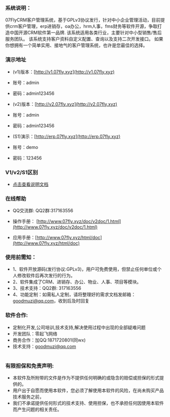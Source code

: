 ###  系统说明： 


07FlyCRM客户管理系统，基于GPLv3协议发行，针对中小企业管理活动，目前提供crm客户管理，erp进销存，oa办公，hrm人事，fms财务等软件开源，争取打造中国开源CRM软件第一品牌.
该系统适用各类行业，主要针对中小型销售/售后服务团队。
该系统支持客户资料自定义配置、查询以及支持二次开发接口。
如果你想拥有一个简单实用、接地气的客户管理系统，也许是您最佳的选择。


### 演示地址


- (v1)版本：[http://v1.07fly.xyz](http://v1.07fly.xyz)
- 账号：admin
- 密码：admin123456

- (v2)版本：[http://v2.07fly.xyz](http://v2.07fly.xyz)
- 账号：admin
- 密码：admin123456

- (S1)演示：[http://erp.07fly.xyz](http://erp.07fly.xyz)
- 账号：demo
- 密码：123456


### V1/v2/S1区别

- [点击查看说明文档](https://gitee.com/07fly/FLY-CRM/wikis/v1%20v2%20s1%E5%8C%BA%E5%88%AB)


### 在线帮助


-  QQ交流群: QQ2群:317163556

-  操作手册： [http://www.07fly.xyz/doc/v2doc/1.html](http://www.07fly.xyz/doc/v2doc/1.html)

-  应用手册：[http://www.07fly.xyz/html/doc](http://www.07fly.xyz/html/doc)



### 使用前需知：



- 1、软件开放源码(发行协议:GPLv3)，用户可免费使用，但禁止任何单位或个人修改软件后再次发行的行为。
- 2、软件集成了CRM、进销存、办公、物业、人事、项目等模块。
- 3、技术支持：QQ2群: 317163556
- 4、功能定制：如需私人定制，请将整理好的需求文档发邮箱：goodmuzi@qq.com，收到后及时回复




### 软件合作:


- 定制化开发,公司培训,技术支持,解决使用过程中出现的全部疑难问题
- 开发团队：零起飞网络
- 商务合作：加QQ:1871720801(同wx)
- 技术支持：goodmuzi@qq.com

#

### 有限担保和免责声明:


- 本软件及所附带的文件是作为不提供任何明确的或隐含的赔偿或担保的形式提供的。
- 用户出于自愿而使用本软件，您必须了解使用本软件的风险，在尚未购买产品技术服务之前， 
- 我们不承诺提供任何形式的技术支持、使用担保，也不承担任何因使用本软件而产生问题的相关责任。
